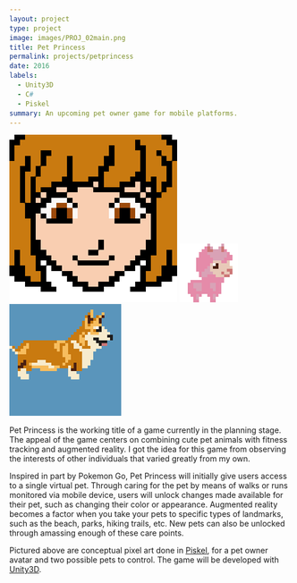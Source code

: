 ```yaml
---
layout: project
type: project
image: images/PROJ_02main.png
title: Pet Princess
permalink: projects/petprincess
date: 2016
labels:
  - Unity3D
  - C#
  - Piskel
summary: An upcoming pet owner game for mobile platforms.
---
```


<div class="ui small rounded images">
  <img class="ui image" src="../images/PROJ_02main.png">
  <img class="ui image" src="../images/PROJ_02gif1.gif">
  <img class="ui image" src="../images/PROJ_02gif2.gif">
</div>

Pet Princess is the working title of a game currently in the planning stage.  The appeal of the game centers on combining cute pet animals with fitness tracking and augmented reality.  I got the idea for this game from observing the interests of other individuals that varied greatly from my own.

Inspired in part by Pokemon Go, Pet Princess will initially give users access to a single virtual pet.  Through caring for the pet by means of walks or runs monitored via mobile device, users will unlock changes made available for their pet, such as changing their color or appearance.  Augmented reality becomes a factor when you take your pets to specific types of landmarks, such as the beach, parks, hiking trails, etc.  New pets can also be unlocked through amassing enough of these care points.

Pictured above are conceptual pixel art done in [Piskel](http://www.piskelapp.com/), for a pet owner avatar and two possible pets to control.  The game will be developed with [Unity3D](https://unity3d.com/).
